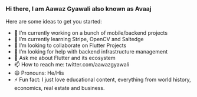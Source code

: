 ### Hi there, I am Aawaz Gyawali also known as Avaaj

Here are some ideas to get you started:

- 🔭 I’m currently working on a bunch of mobile/backend projects
- 🌱 I’m currently learning Stripe, OpenCV and Saltedge
- 👯 I’m looking to collaborate on Flutter Projects
- 🤔 I’m looking for help with backend infrastructure management
- 💬 Ask me about Flutter and its ecosystem
- 📫 How to reach me: twitter.com/aawazgyawali
- 😄 Pronouns: He/His
- ⚡ Fun fact: I just love educational content, everything from world history, economics, real estate and business.
